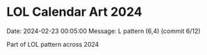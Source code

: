 # LOL Calendar Art 2024

Date: 2024-02-23 00:05:00
Message: L pattern (6,4) (commit 6/12)

Part of LOL pattern across 2024
